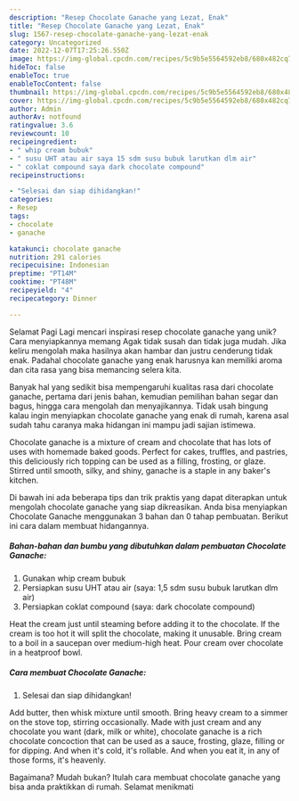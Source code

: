 ```yaml
---
description: "Resep Chocolate Ganache yang Lezat, Enak"
title: "Resep Chocolate Ganache yang Lezat, Enak"
slug: 1567-resep-chocolate-ganache-yang-lezat-enak
category: Uncategorized
date: 2022-12-07T17:25:26.550Z
image: https://img-global.cpcdn.com/recipes/5c9b5e5564592eb8/680x482cq70/chocolate-ganache-foto-resep-utama.jpg
hideToc: false
enableToc: true
enableTocContent: false
thumbnail: https://img-global.cpcdn.com/recipes/5c9b5e5564592eb8/680x482cq70/chocolate-ganache-foto-resep-utama.jpg
cover: https://img-global.cpcdn.com/recipes/5c9b5e5564592eb8/680x482cq70/chocolate-ganache-foto-resep-utama.jpg
author: Admin
authorAv: notfound
ratingvalue: 3.6
reviewcount: 10
recipeingredient:
- " whip cream bubuk"
- " susu UHT atau air saya 15 sdm susu bubuk larutkan dlm air"
- " coklat compound saya dark chocolate compound"
recipeinstructions:

- "Selesai dan siap dihidangkan!"
categories:
- Resep
tags:
- chocolate
- ganache

katakunci: chocolate ganache 
nutrition: 291 calories
recipecuisine: Indonesian
preptime: "PT14M"
cooktime: "PT48M"
recipeyield: "4"
recipecategory: Dinner

---
```



Selamat Pagi Lagi mencari inspirasi resep chocolate ganache yang unik? Cara menyiapkannya memang Agak tidak susah dan tidak juga mudah. Jika keliru mengolah maka hasilnya akan hambar dan justru cenderung tidak enak. Padahal chocolate ganache yang enak harusnya kan memiliki aroma dan cita rasa yang bisa memancing selera kita.


Banyak hal yang sedikit bisa mempengaruhi kualitas rasa dari chocolate ganache, pertama dari jenis bahan, kemudian pemilihan bahan segar dan bagus, hingga cara mengolah dan menyajikannya. Tidak usah bingung kalau ingin menyiapkan chocolate ganache yang enak di rumah, karena asal sudah tahu caranya maka hidangan ini mampu jadi sajian istimewa.

Chocolate ganache is a mixture of cream and chocolate that has lots of uses with homemade baked goods. Perfect for cakes, truffles, and pastries, this deliciously rich topping can be used as a filling, frosting, or glaze. Stirred until smooth, silky, and shiny, ganache is a staple in any baker&#39;s kitchen.


Di bawah ini ada beberapa tips dan trik praktis yang dapat diterapkan untuk mengolah chocolate ganache yang siap dikreasikan. Anda bisa menyiapkan Chocolate Ganache menggunakan 3 bahan dan 0 tahap pembuatan. Berikut ini cara dalam membuat hidangannya.

<!--inarticleads1-->

##### Bahan-bahan dan bumbu yang dibutuhkan dalam pembuatan Chocolate Ganache:

1. Gunakan  whip cream bubuk
1. Persiapkan  susu UHT atau air (saya: 1,5 sdm susu bubuk larutkan dlm air)
1. Persiapkan  coklat compound (saya: dark chocolate compound)


Heat the cream just until steaming before adding it to the chocolate. If the cream is too hot it will split the chocolate, making it unusable. Bring cream to a boil in a saucepan over medium-high heat. Pour cream over chocolate in a heatproof bowl. 

<!--inarticleads2-->

##### Cara membuat Chocolate Ganache:


1. Selesai dan siap dihidangkan!

Add butter, then whisk mixture until smooth. Bring heavy cream to a simmer on the stove top, stirring occasionally. Made with just cream and any chocolate you want (dark, milk or white), chocolate ganache is a rich chocolate concoction that can be used as a sauce, frosting, glaze, filling or for dipping. And when it&#39;s cold, it&#39;s rollable. And when you eat it, in any of those forms, it&#39;s heavenly. 

Bagaimana? Mudah bukan? Itulah cara membuat chocolate ganache yang bisa anda praktikkan di rumah. Selamat menikmati

